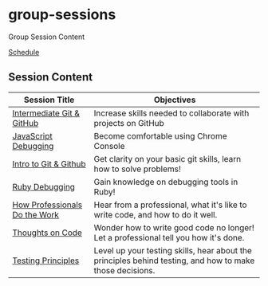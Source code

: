 # group-sessions
Group Session Content

[Schedule](calendly.com/bloc-group-sessions)

## Session Content

|Session Title|Objectives|
|-|-|
|[Intermediate Git & GitHub](https://bloc.github.io/group-sessions/intermediate-git-github)|Increase skills needed to collaborate with projects on GitHub|
|[JavaScript Debugging](https://bloc.github.io/group-sessions/javascript-debugging)|Become comfortable using Chrome Console|
|[Intro to Git & Github](https://bloc.github.io/group-sessions/git-basics)|Get clarity on your basic git skills, learn how to solve problems!|
|[Ruby Debugging](https://bloc.github.io/group-sessions/ruby-debugging)|Gain knowledge on debugging tools in Ruby!|
|[How Professionals Do the Work](https://bloc.github.io/group-sessions/pros-do-the-work)|Hear from a professional, what it's like to write code, and how to do it well.|
|[Thoughts on Code](https://bloc.github.io/group-sessions/thoughts-on-code)|Wonder how to write good code no longer! Let a professional tell you how it's done.|
|[Testing Principles](https://bloc.github.io/group-sessions/testing-principles)|Level up your testing skills, hear about the principles behind testing, and how to make those decisions.|
